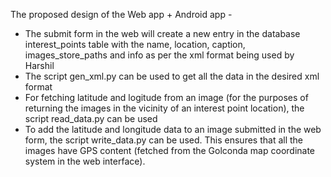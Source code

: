 The proposed design of the Web app + Android app -

* The submit form in the web will create a new entry in the database interest\_points table with the name, location, caption, images\_store\_paths and info as per the xml format being used by Harshil
* The script gen_xml.py can be used to get all the data in the desired xml format
* For fetching latitude and logitude from an image (for the purposes of returning the images in the vicinity of an interest point location), the script read_data.py can be used
* To add the latitude and longitude data to an image submitted in the web form, the script write_data.py can be used. This ensures that all the images have GPS content (fetched from the Golconda map coordinate system in the web interface).
